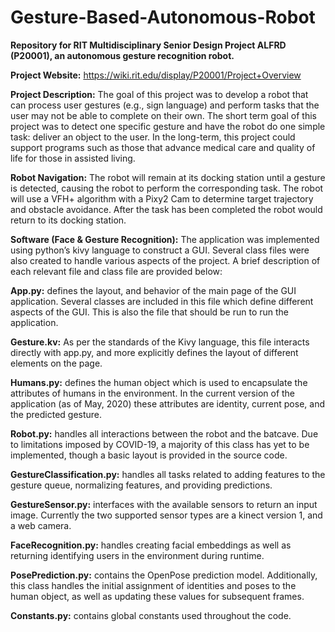 # Gesture-Based-Autonomous-Robot
**Repository for RIT Multidisciplinary Senior Design Project ALFRD (P20001), an autonomous gesture recognition robot.**

**Project Website:** https://wiki.rit.edu/display/P20001/Project+Overview 

**Project Description:** The goal of this project was to develop a robot that can process user gestures (e.g., sign language) and perform tasks that the user may not be able to complete on their own. The short term goal of this project was to detect one specific gesture and have the robot do one simple task: deliver an object to the user. In the long-term, this project could support programs such as those that advance medical care and quality of life for those in assisted living.

**Robot Navigation:** The robot will remain at its docking station until a gesture is detected, causing the robot to perform the corresponding task. The robot will use a VFH+ algorithm with a Pixy2 Cam to determine target trajectory and obstacle avoidance. After the task has been completed the robot would return to its docking station.

**Software (Face & Gesture Recognition):** The application was implemented using python’s kivy language to construct a GUI. Several class files were also created to handle various aspects of the project. A brief description of each relevant file and class file are provided below:

**App.py:** defines the layout, and behavior of the main page of the GUI application. Several classes are included in this file which define different aspects of the GUI. This is also the file that should be run to run the application.

**Gesture.kv:** As per the standards of the Kivy language, this file interacts directly with app.py, and more explicitly defines the layout of different elements on the page.

**Humans.py:** defines the human object which is used to encapsulate the attributes of humans in the environment. In the current version of the application (as of May, 2020) these attributes are identity, current pose, and the predicted gesture.

**Robot.py:** handles all interactions between the robot and the batcave. Due to limitations imposed by COVID-19, a majority of this class has yet to be implemented, though a basic layout is provided in the source code.

**GestureClassification.py:** handles all tasks related to adding features to the gesture queue, normalizing features, and providing predictions.

**GestureSensor.py:** interfaces with the available sensors to return an input image. Currently the two supported sensor types are a kinect version 1, and a web camera. 

**FaceRecognition.py:** handles creating facial embeddings as well as returning identifying users in the environment during runtime. 

**PosePrediction.py:** contains the OpenPose prediction model. Additionally, this class handles the initial assignment of identities and poses to the human object, as well as updating these values for subsequent frames.

**Constants.py:** contains global constants used throughout the code.
